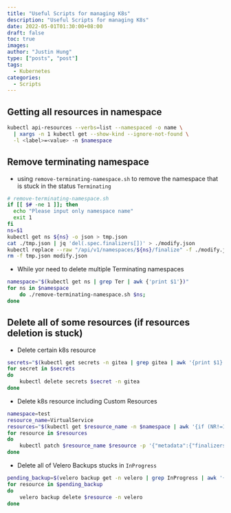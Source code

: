 ```yaml
---
title: "Useful Scripts for managing K8s"
description: "Useful Scripts for managing K8s"
date: 2022-05-01T01:30:00+08:00
draft: false
toc: true
images:
author: "Justin Hung"
type: ["posts", "post"]
tags:
  - Kubernetes
categories:
  - Scripts
---
```



## Getting all resources in namespace
``` bash
kubectl api-resources --verbs=list --namespaced -o name \
  | xargs -n 1 kubectl get --show-kind --ignore-not-found \
  -l <label>=<value> -n $namespace
```


## Remove terminating namespace

- using `remove-terminating-namespace.sh` to remove the namespace that is stuck in the status `Terminating`
``` bash 
# remove-terminating-namespace.sh
if [[ $# -ne 1 ]]; then
  echo "Please input only namespace name"
  exit 1
fi
ns=$1
kubectl get ns ${ns} -o json > tmp.json
cat ./tmp.json | jq 'del(.spec.finalizers[])' > ./modify.json
kubectl replace --raw "/api/v1/namespaces/${ns}/finalize" -f ./modify.json
rm -f tmp.json modify.json
```

- While yor need to delete multiple Terminating namespaces
``` bash
namespace="$(kubectl get ns | grep Ter | awk {'print $1'})"
for ns in $namespace
    do ./remove-terminating-namespace.sh $ns; 
done
```


## Delete all of some resources (if resources deletion is stuck)

- Delete certain k8s resource

``` bash
secrets="$(kubectl get secrets -n gitea | grep gitea | awk '{print $1}')"
for secret in $secrets
do
    kubectl delete secrets $secret -n gitea
done
```

- Delete k8s resource including Custom Resources

``` bash
namespace=test
resource_name=VirtualService
resources="$(kubectl get $resource_name -n $namespace | awk '{if (NR!=1) print $1}')"
for resource in $resources
do
    kubectl patch $resource_name $resource -p '{"metadata":{"finalizers":null}}' --type=merge -n $namespace
done
```

- Delete all of Velero Backups stucks in `InProgress`

``` bash
pending_backup=$(velero backup get -n velero | grep InProgress | awk '{print $1}')
for resource in $pending_backup
do
    velero backup delete $resource -n velero
done
```